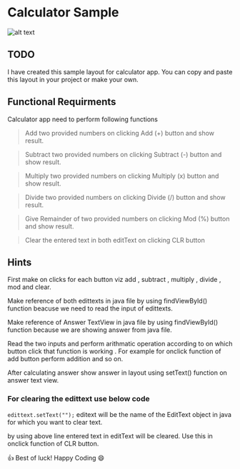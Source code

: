 # Calculator Sample 

![alt text](https://github.com/ghumman3131/Calculator-Sample-20-01/blob/master/app/src/main/res/screen.png)

## TODO

I have created this sample layout for calculator app. You can copy and paste this layout in your project or make your own.

## Functional Requirments

Calculator app need to perform following functions

> Add two provided numbers on clicking Add (+) button and show result.

> Subtract two provided numbers on clicking Subtract (-) button and show result.

> Multiply two provided numbers on clicking Multiply (x) button and show result.

> Divide two provided numbers on clicking Divide (/)  button and show result.

> Give Remainder of two provided numbers on clicking Mod (%) button and show result.

> Clear the entered text in both editText on clicking CLR button

## Hints

First make on clicks for each button viz add , subtract , multiply , divide , mod and clear.

Make reference of both edittexts in java file by using findViewById() function beacuse we need to read the input of edittexts.

Make reference of Answer TextView in java file by using findViewById() function because we are showing answer from java file.

Read the two inputs and perform arithmatic operation according to on which button click that function is working . For example for onclick function of add button perform addition and so on.

After calculating answer show answer in layout using setText() function on answer text view.

### For clearing the edittext use below code

`edittext.setText("");` editext will be the name of the EditText object in java for which you want to clear text.

by using above line entered text in editText will be cleared. Use this in onclick function of CLR button.

:+1: Best of luck! Happy Coding  :smile:

